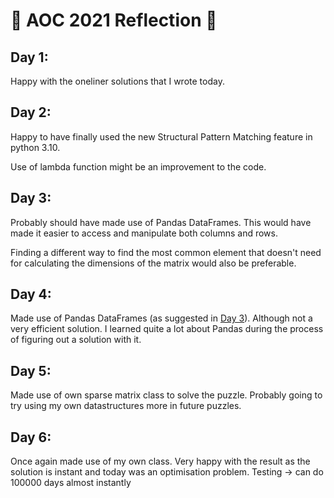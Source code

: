 # 🎄 AOC 2021 Reflection 🎄

## Day 1:
Happy with the oneliner solutions that I wrote today.
## Day 2:
Happy to have finally used the new Structural Pattern Matching feature 
in python 3.10.

Use of lambda function might be an improvement to the code.

## Day 3:
Probably should have made use of Pandas DataFrames. This would have made it easier
to access and manipulate both columns and rows.

Finding a different way to find the most common element
that doesn't need for calculating the dimensions of the matrix  would also
be preferable.

## Day 4:
Made use of Pandas DataFrames (as suggested in [Day 3](#day-3)). Although not a very efficient solution. I learned quite a lot
about Pandas during the process of figuring out a solution with it.

## Day 5:
Made use of own sparse matrix class to solve the puzzle. Probably going to try using my own datastructures
more in future puzzles.

## Day 6:
Once again made use of my own class. Very happy with the result as the solution is instant and today
was an optimisation problem. Testing -> can do 100000 days almost instantly